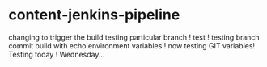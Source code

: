 # content-jenkins-pipeline
 changing to trigger the build
testing particular branch ! test !
testing branch commit build with echo environment variables !
now testing GIT variables!
Testing today ! Wednesday...
